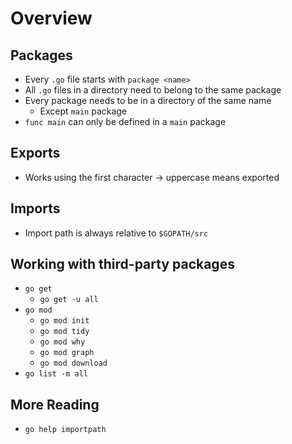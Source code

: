 # Overview

## Packages

- Every `.go` file starts with `package <name>`
- All `.go` files in a directory need to belong to the same package
- Every package needs to be in a directory of the same name
  - Except `main` package
- `func main` can only be defined in a `main` package

## Exports

- Works using the first character -> uppercase means exported

## Imports

- Import path is always relative to `$GOPATH/src`

## Working with third-party packages

- `go get`
  - `go get -u all`
- `go mod`
  - `go mod init`
  - `go mod tidy`
  - `go mod why`
  - `go mod graph`
  - `go mod download`
- `go list -m all`

## More Reading

- `go help importpath`
